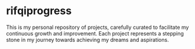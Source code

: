# rifqiprogress
This is my personal repository of projects, carefully curated to facilitate my continuous growth and improvement. Each project represents a stepping stone in my journey towards achieving my dreams and aspirations.
